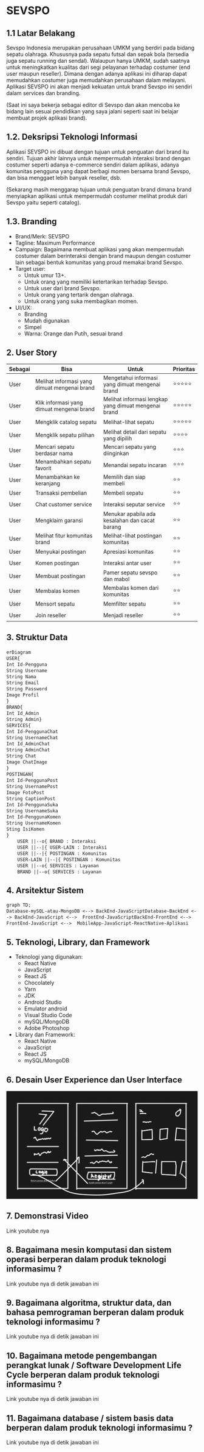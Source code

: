 # SEVSPO 

## 1.1 Latar Belakang

Sevspo Indonesia merupakan perusahaan UMKM yang berdiri pada bidang sepatu olahraga. Khususnya pada sepatu futsal dan sepak bola (tersedia juga sepatu running dan sendal). Walaupun hanya UMKM, sudah saatnya untuk meningkatkan kualitas dari segi pelayanan terhadap costumer (end user maupun reseller). Dimana dengan adanya aplikasi ini diharap dapat memudahkan costumer juga memudahkan perusahaan dalam melayani. Aplikasi SEVSPO ini akan menjadi kekuatan untuk brand Sevspo ini sendiri dalam services dan branding.

(Saat ini saya bekerja sebagai editor di Sevspo dan akan mencoba ke bidang lain sesuai pendidikan yang saya jalani seperti saat ini belajar membuat projek aplikasi brand).

## 1.2. Deksripsi Teknologi Informasi

Aplikasi SEVSPO ini dibuat dengan tujuan untuk penguatan dari brand itu sendiri. Tujuan akhir lainnya untuk mempermudah interaksi brand dengan costumer seperti adanya e-commerce sendiri dalam aplikasi, adanya komunitas pengguna yang dapat berbagi momen bersama brand Sevspo, dan bisa menggaet lebih banyak reseller, dsb.

(Sekarang masih menggarap tujuan untuk penguatan brand dimana brand menyiapkan aplikasi untuk mempermudah costumer melihat produk dari Sevspo yaitu seperti catalog).

## 1.3. Branding

- Brand/Merk: SEVSPO  
- Tagline: Maximum Performance  
- Campaign: Bagaimana membuat aplikasi yang akan mempermudah costumer dalam berinteraksi dengan brand maupun dengan costumer lain sebagai bentuk komunitas yang proud memakai brand Sevspo.
- Target user:  
    - Untuk umur 13+.
    - Untuk orang yang memiliki ketertarikan terhadap Sevspo.
    - Untuk user dari brand Sevspo.
    - Untuk orang yang tertarik dengan olahraga.
    - Untuk orang yang suka membagikan momen.
- UI/UX:
  - Branding
  - Mudah digunakan
  - Simpel
  - Warna: Orange dan Putih, sesuai brand

## 2. User Story

| **Sebagai** | **Bisa** | **Untuk** | **Prioritas** |
| --- | --- | --- | ---------- |
| User | Melihat informasi yang dimuat mengenai brand | Mengetahui informasi yang dimuat mengenai brand | ⭐⭐⭐⭐⭐ |  |
| User | Klik informasi yang dimuat mengenai brand | Melihat informasi lengkap yang dimuat mengenai brand | ⭐⭐⭐⭐⭐ |
| User | Mengklik catalog sepatu | Melihat-lihat sepatu | ⭐⭐⭐⭐⭐ |
| User | Mengklik sepatu pilihan | Melihat detail dari sepatu yang dipilih | ⭐⭐⭐⭐|
| User | Mencari sepatu berdasar nama | Mencari sepatu yang diinginkan | ⭐⭐⭐ |
| User | Menambahkan sepatu favorit | Menandai sepatu incaran | ⭐⭐⭐ |
| User | Menambahkan ke keranjang | Memilih dan siap membeli | ⭐⭐ |
| User | Transaksi pembelian | Membeli sepatu | ⭐⭐ |
| User | Chat customer service | Interaksi seputar service | ⭐⭐ |
| User | Mengklaim garansi | Menukar apabila ada kesalahan dan cacat barang | ⭐⭐ |
| User | Melihat fitur komunitas brand | Melihat-lihat postingan komunitas | ⭐⭐ |
| User | Menyukai postingan | Apresiasi komunitas | ⭐⭐ |
| User | Komen postingan | Interaksi antar user | ⭐⭐ |
| User | Membuat postingan | Pamer sepatu sevspo dan mabol | ⭐⭐ |
| User | Membalas komen | Membalas komen dari komunitas | ⭐⭐ |
| User | Mensort sepatu | Memfilter sepatu | ⭐⭐ |
| User | Join reseller  | Menjadi reseller | ⭐⭐ |
## 3. Struktur Data

```mermaid
erDiagram
USER{
Int Id-Pengguna
String Username
String Nama
String Email
String Password
Image Profil
}
BRAND{
Int Id_Admin
String Admin}
SERVICES{
Int Id-PenggunaChat
String UsernameChat
Int Id_AdminChat
String AdminChat
String Chat
Image ChatImage
}
POSTINGAN{
Int Id-PenggunaPost
String UsernamePost
Image FotoPost
String CaptionPost
Int Id-PenggunaSuka
String UsernameSuka
Int Id-PenggunaKomen
String UsernameKomen
Sting IsiKomen
}
    USER ||--o{ BRAND : Interaksi
    USER ||--|{ USER-LAIN : Interaksi
    USER ||--|{ POSTINGAN : Komunitas
    USER-LAIN ||--|{ POSTINGAN : Komunitas
    USER ||--o{ SERVICES : Layanan
    BRAND ||--o{ SERVICES : Layanan

```

## 4. Arsitektur Sistem

```mermaid
graph TD;
Database-mySQL-atau-MongoDB <--> BackEnd-JavaScriptDatabase-BackEnd <--> BackEnd-JavaScript <-->  FrontEnd-JavaScriptBackEnd-FrontEnd <-->  FrontEnd-JavaScript <-->  MobileApp-JavaScript-ReactNative-Aplikasi
```

## 5. Teknologi, Library, dan Framework

- Teknologi yang digunakan:
  - React Native
  - JavaScript
  - React JS
  - Chocolately
  - Yarn
  - JDK
  - Android Studio
  - Emulator android
  - Visual Studio Code
  - mySQL/MongoDB
  - Adobe Photoshop
- Library dan Framework:
  - React Native
  - JavaScript
  - React JS
  - mySQL/MongoDB

## 6. Desain User Experience dan User Interface

![Contoh](./flow.png)

## 7. Demonstrasi Video

Link youtube nya

## 8. Bagaimana mesin komputasi dan sistem operasi berperan dalam produk teknologi informasimu ?

Link youtube nya di detik jawaban ini

## 9. Bagaimana algoritma, struktur data, dan bahasa pemrograman berperan dalam produk teknologi informasimu ?

Link youtube nya di detik jawaban ini

## 10. Bagaimana metode pengembangan perangkat lunak / Software Development Life Cycle berperan dalam produk teknologi informasimu ?

Link youtube nya di detik jawaban ini

## 11. Bagaimana database / sistem basis data berperan dalam produk teknologi informasimu ?

Link youtube nya di detik jawaban ini
